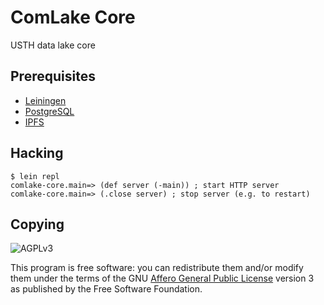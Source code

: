 # ComLake Core

USTH data lake core

## Prerequisites

* [Leiningen](https://leiningen.org)
* [PostgreSQL](https://www.postgresql.org)
* [IPFS](https://ipfs.io)

## Hacking

    $ lein repl
    comlake-core.main=> (def server (-main)) ; start HTTP server
    comlake-core.main=> (.close server) ; stop server (e.g. to restart)

## Copying

![AGPLv3](https://www.gnu.org/graphics/agplv3-155x51.png)

This program is free software: you can redistribute them and/or modify them
under the terms of the GNU [Affero General Public License][agplv3] version 3
as published by the Free Software Foundation.

[agplv3]: https://www.gnu.org/licenses/agpl-3.0.html
